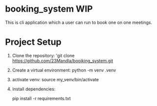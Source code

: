 # booking_system WIP

This is cli application which a user can run to book one on one meetings.

# Project Setup

1. Clone the repository:
    'git clone https://github.com/23Mandla/booiking_system.git

2. Create a virtual environment:
    python -m venv .venv

3. activate venv:
    source my_venv/bin/activate

4. Install dependencies:

    pip install -r requirements.txt